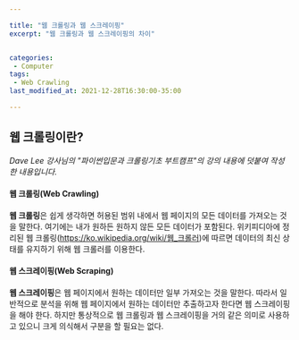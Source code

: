 ```yaml
---

title: "웹 크롤링과 웹 스크레이핑"
excerpt: "웹 크롤링과 웹 스크레이핑의 차이"


categories:
 - Computer
tags:
 - Web Crawling 
last_modified_at: 2021-12-28T16:30:00-35:00

---
```


## 웹 크롤링이란? 

*Dave Lee 강사님의 "파이썬입문과 크롤링기초 부트캠프"의 강의 내용에 덧붙여 작성한 내용입니다.* 



#### 웹 크롤링(Web Crawling)

**웹 크롤링**은 쉽게 생각하면 허용된 범위 내에서 웹 페이지의 모든 데이터를 가져오는 것을 말한다. 여기에는 내가 원하든 원하지 않든 모든 데이터가 포함된다. 위키피디아에 정리된 웹 크롤링(<https://ko.wikipedia.org/wiki/웹_크롤러>)에 따르면 데이터의 최신 상태를 유지하기 위해 웹 크롤러를 이용한다.  



#### 웹 스크레이핑(Web Scraping)

**웹 스크레이핑**은 웹 페이지에서 원하는 데이터만 일부 가져오는 것을 말한다. 따라서 일반적으로 분석을 위해 웹 페이지에서 원하는 데이터만 추출하고자 한다면 웹 스크레이핑을 해야 한다. 하지만 통상적으로 웹 크롤링과 웹 스크레이핑을 거의 같은 의미로 사용하고 있으니 크게 의식해서 구분을 할 필요는 없다. 





